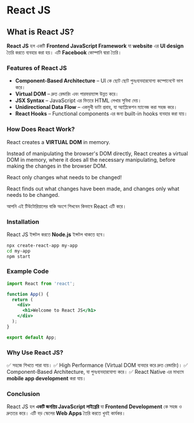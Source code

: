 # React JS

## What is React JS?

**React JS** হল একটি **Frontend JavaScript Framework** যা **website** এর **UI design** তৈরি করতে ব্যবহার করা হয়। এটি **Facebook** কোম্পানি দ্বারা তৈরি।

### Features of React JS
- **Component-Based Architecture** – UI কে ছোট ছোট পুনঃব্যবহারযোগ্য কম্পোনেন্টে ভাগ করে।
- **Virtual DOM** – দ্রুত রেন্ডারিং এবং পারফরম্যান্স উন্নত করে।
- **JSX Syntax** – JavaScript এর ভিতরে HTML লেখার সুবিধা দেয়।
- **Unidirectional Data Flow** – একমুখী ডাটা প্রবাহ, যা অ্যাপ্লিকেশন ম্যানেজ করা সহজ করে।
- **React Hooks** – Functional components এর জন্য built-in hooks ব্যবহার করা যায়।

### How Does React Work?
React creates a **VIRTUAL DOM** in memory.

Instead of manipulating the browser's DOM directly, React creates a virtual DOM in memory, where it does all the necessary manipulating, before making the changes in the browser DOM.

React only changes what needs to be changed!

React finds out what changes have been made, and changes only what needs to be changed.

আপনি এই টিউটোরিয়ালের বাকি অংশে শিখবেন কিভাবে React এটি করে।
### Installation
React JS ইন্সটল করতে **Node.js** ইন্সটল থাকতে হবে।

```sh
npx create-react-app my-app
cd my-app
npm start
```

### Example Code
```jsx
import React from 'react';

function App() {
  return (
    <div>
      <h1>Welcome to React JS</h1>
    </div>
  );
}

export default App;
```

### Why Use React JS?
✅ সহজে শিখতে পারা যায়।
✅ High Performance (Virtual DOM ব্যবহার করে দ্রুত রেন্ডারিং)।
✅ Component-Based Architecture, যা পুনঃব্যবহারযোগ্য করে।
✅ React Native এর মাধ্যমে **mobile app development** করা যায়।

### Conclusion
React JS হল **একটি জনপ্রিয় JavaScript লাইব্রেরি** যা **Frontend Development** কে সহজ ও দ্রুততর করে। এটি বড় স্কেলের **Web Apps** তৈরি করতে খুবই কার্যকর।
